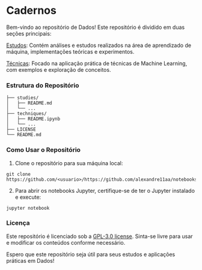# Cadernos

Bem-vindo ao repositório de Dados! Este repositório é dividido em duas seções principais:

[Estudos](https://github.com/alexandre11aa/notebooks/tree/main/studies): Contém análises e estudos realizados na área de aprendizado de máquina, implementações teóricas e experimentos.

[Técnicas](https://github.com/alexandre11aa/notebooks/tree/main/techniques): Focado na aplicação prática de técnicas de Machine Learning, com exemplos e exploração de conceitos.

### Estrutura do Repositório

```shell
├── studies/
│   ├── README.md
│   └── ...
├── techniques/
│   ├── README.ipynb
│   └── ...
├── LICENSE
└── README.md
```

### Como Usar o Repositório

1. Clone o repositório para sua máquina local:

```shell
git clone https://github.com/<usuario>/https://github.com/alexandre11aa/notebooks.git
```

2. Para abrir os notebooks Jupyter, certifique-se de ter o Jupyter instalado e execute:

```shell
jupyter notebook
```

### Licença

Este repositório é licenciado sob a [GPL-3.0 license](https://github.com/alexandre11aa/notebooks/blob/main/LICENSE). Sinta-se livre para usar e modificar os conteúdos conforme necessário.

Espero que este repositório seja útil para seus estudos e aplicações práticas em Dados!
